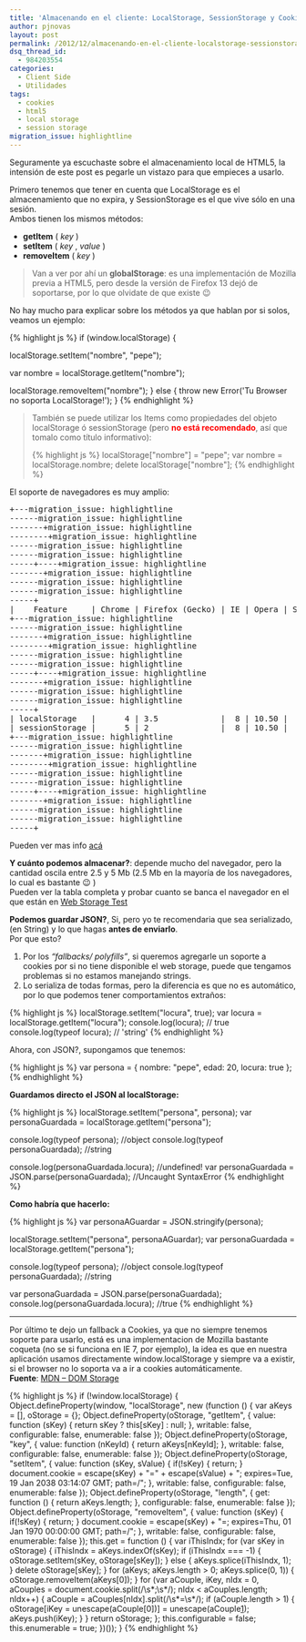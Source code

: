 ```yaml
---
title: 'Almacenando en el cliente: LocalStorage, SessionStorage y Cookies'
author: pjnovas
layout: post
permalink: /2012/12/almacenando-en-el-cliente-localstorage-sessionstorage-y-cookies/
dsq_thread_id:
  - 984203554
categories:
  - Client Side
  - Utilidades
tags:
  - cookies
  - html5
  - local storage
  - session storage
migration_issue: highlightline
---
```

Seguramente ya escuchaste sobre el almacenamiento local de HTML5, la intensión de este post es pegarle un vistazo para que empieces a usarlo.

Primero tenemos que tener en cuenta que LocalStorage es el almacenamiento que no expira, y SessionStorage es el que vive sólo en una sesión.  
Ambos tienen los mismos métodos:

  * **getItem** ( *key* )
  * **setItem** ( *key* , *value* )
  * **removeItem** ( *key* )

> Van a ver por ahí un **globalStorage**: es una implementación de Mozilla previa a HTML5, pero desde la versión de Firefox 13 dejó de soportarse, por lo que olvidate de que existe 😉 

No hay mucho para explicar sobre los métodos ya que hablan por si solos, veamos un ejemplo:

{% highlight js %}
if (window.localStorage) {

  localStorage.setItem("nombre", "pepe");

  var nombre = localStorage.getItem("nombre");
  
  localStorage.removeItem("nombre");
}
else {
  throw new Error('Tu Browser no soporta LocalStorage!');
}
 {% endhighlight %}

> También se puede utilizar los Items como propiedades del objeto localStorage ó sessionStorage (pero <font style="color:red"><strong>no está recomendado</strong></font>, así que tomalo como título informativo):
> 
> {% highlight js %}
localStorage["nombre"] = "pepe";
var nombre = localStorage.nombre;
delete localStorage["nombre"];
 {% endhighlight %}

El soporte de navegadores es muy amplio:

<pre>+---migration_issue: highlightline
------migration_issue: highlightline
-------+migration_issue: highlightline
--------+migration_issue: highlightline
------migration_issue: highlightline
------migration_issue: highlightline
-----+----+migration_issue: highlightline
-------+migration_issue: highlightline
------migration_issue: highlightline
------migration_issue: highlightline
-----+
|    Feature     | Chrome | Firefox (Gecko) | IE | Opera | Safari (WebKit) |
+---migration_issue: highlightline
------migration_issue: highlightline
-------+migration_issue: highlightline
--------+migration_issue: highlightline
------migration_issue: highlightline
------migration_issue: highlightline
-----+----+migration_issue: highlightline
-------+migration_issue: highlightline
------migration_issue: highlightline
------migration_issue: highlightline
-----+
| localStorage   |      4 | 3.5             |  8 | 10.50 |               4 |
| sessionStorage |      5 | 2               |  8 | 10.50 |               4 |
+---migration_issue: highlightline
------migration_issue: highlightline
-------+migration_issue: highlightline
--------+migration_issue: highlightline
------migration_issue: highlightline
------migration_issue: highlightline
-----+----+migration_issue: highlightline
-------+migration_issue: highlightline
------migration_issue: highlightline
------migration_issue: highlightline
-----+
</pre>

Pueden ver mas info [acá][1]

**Y cuánto podemos almacenar?**: depende mucho del navegador, pero la cantidad oscila entre 2.5 y 5 Mb (2.5 Mb en la mayoría de los navegadores, lo cual es bastante 😉 )  
Pueden ver la tabla completa y probar cuanto se banca el navegador en el que están en [Web Storage Test][2]

**Podemos guardar JSON?**, Si, pero yo te recomendaria que sea serializado, (en String) y lo que hagas **antes de enviarlo**.  
Por que esto?

  1. Por los *&#8220;fallbacks/ polyfills&#8221;*, si queremos agregarle un soporte a cookies por si no tiene disponible el web storage, puede que tengamos problemas si no estamos manejando strings.
  2. Lo serializa de todas formas, pero la diferencia es que no es automático, por lo que podemos tener comportamientos extraños:

{% highlight js %}
localStorage.setItem("locura", true);
  var locura = localStorage.getItem("locura");
  console.log(locura); // true
  console.log(typeof locura); // 'string'
 {% endhighlight %}

Ahora, con JSON?, supongamos que tenemos:

{% highlight js %}
var persona = {
    nombre: "pepe",
    edad: 20,
    locura: true
};
 {% endhighlight %}

**Guardamos directo el JSON al localStorage:**

{% highlight js %}
localStorage.setItem("persona", persona);
var personaGuardada = localStorage.getItem("persona");

console.log(typeof persona); //object
console.log(typeof personaGuardada); //string

console.log(personaGuardada.locura); //undefined!
var personaGuardada = JSON.parse(personaGuardada); //Uncaught SyntaxError
 {% endhighlight %}

**Como habría que hacerlo:**

<!--highlight:[1,9]-->
{% highlight js %}
var personaAGuardar = JSON.stringify(persona);

localStorage.setItem("persona", personaAGuardar);
var personaGuardada = localStorage.getItem("persona");

console.log(typeof persona); //object
console.log(typeof personaGuardada); //string

var personaGuardada = JSON.parse(personaGuardada); 
console.log(personaGuardada.locura); //true
 {% endhighlight %}

* * *

Por último te dejo un fallback a Cookies, ya que no siempre tenemos soporte para usarlo, está es una implementacion de Mozilla bastante coqueta (no se si funciona en IE 7, por ejemplo), la idea es que en nuestra aplicación usamos directamente window.localStorage y siempre va a existir, si el browser no lo soporta va a ir a cookies automáticamente.  
**Fuente**: [MDN &#8211; DOM Storage][3]

{% highlight js %}
if (!window.localStorage) {
  Object.defineProperty(window, "localStorage", new (function () {
    var aKeys = [], oStorage = {};
    Object.defineProperty(oStorage, "getItem", {
      value: function (sKey) { return sKey ? this[sKey] : null; },
      writable: false,
      configurable: false,
      enumerable: false
    });
    Object.defineProperty(oStorage, "key", {
      value: function (nKeyId) { return aKeys[nKeyId]; },
      writable: false,
      configurable: false,
      enumerable: false
    });
    Object.defineProperty(oStorage, "setItem", {
      value: function (sKey, sValue) {
        if(!sKey) { return; }
        document.cookie = escape(sKey) + "=" + escape(sValue) + "; expires=Tue, 19 Jan 2038 03:14:07 GMT; path=/";
      },
      writable: false,
      configurable: false,
      enumerable: false
    });
    Object.defineProperty(oStorage, "length", {
      get: function () { return aKeys.length; },
      configurable: false,
      enumerable: false
    });
    Object.defineProperty(oStorage, "removeItem", {
      value: function (sKey) {
        if(!sKey) { return; }
        document.cookie = escape(sKey) + "=; expires=Thu, 01 Jan 1970 00:00:00 GMT; path=/";
      },
      writable: false,
      configurable: false,
      enumerable: false
    });
    this.get = function () {
      var iThisIndx;
      for (var sKey in oStorage) {
        iThisIndx = aKeys.indexOf(sKey);
        if (iThisIndx === -1) { oStorage.setItem(sKey, oStorage[sKey]); }
        else { aKeys.splice(iThisIndx, 1); }
        delete oStorage[sKey];
      }
      for (aKeys; aKeys.length &gt; 0; aKeys.splice(0, 1)) { oStorage.removeItem(aKeys[0]); }
      for (var aCouple, iKey, nIdx = 0, aCouples = document.cookie.split(/\s*;\s*/); nIdx &lt; aCouples.length; nIdx++) {
        aCouple = aCouples[nIdx].split(/\s*=\s*/);
        if (aCouple.length &gt; 1) {
          oStorage[iKey = unescape(aCouple[0])] = unescape(aCouple[1]);
          aKeys.push(iKey);
        }
      }
      return oStorage;
    };
    this.configurable = false;
    this.enumerable = true;
  })());
}
 {% endhighlight %}

 [1]: http://caniuse.com/#feat=namevalue-storage
 [2]: http://dev-test.nemikor.com/web-storage/support-test/
 [3]: https://developer.mozilla.org/en-US/docs/DOM/Storage